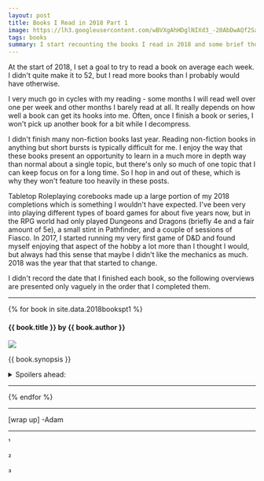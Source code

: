 ```yaml
---
layout: post
title: Books I Read in 2018 Part 1
image: https://lh3.googleusercontent.com/wBVXgAhHDglNIXd3_-20AbDwAQf2Sajn-cfDicWhz86Hrq0tNlhSrp_tPF-tOTDwLFsiKG3ceVmIzFYwiV1cjiIZNrjRS8a12ECvlRaSp5RnL1qEprYQzY0TYX3HZBhSGJCx2L1zRtk=w2400
tags: books
summary: I start recounting the books I read in 2018 and some brief thoughts on each.
---
```

At the start of 2018, I set a goal to try to read a book on average each week. I didn't quite make it to 52, but I read more books than I probably would have otherwise. 

I very much go in cycles with my reading - some months I will read well over one per week and other months I barely read at all. It really depends on how well a book can get its hooks into me. Often, once I finish a book or series, I won't pick up another book for a bit while I decompress.

I didn't finish many non-fiction books last year. Reading non-fiction books in anything but short bursts is typically difficult for me. I enjoy the way that these books present an opportunity to learn in a much more in depth way than normal about a single topic, but there's only so much of one topic that I can keep focus on for a long time. So I hop in and out of these, which is why they won't feature too heavily in these posts.

Tabletop Roleplaying corebooks made up a large portion of my 2018 completions which is something I wouldn't have expected. I've been very into playing different types of board games for about five years now, but in the RPG world had only played Dungeons and Dragons (briefly 4e and a fair amount of 5e), a small stint in Pathfinder, and a couple of sessions of Fiasco. In 2017, I started running my very first game of D&D and found myself enjoying that aspect of the hobby a lot more than I thought I would, but always had this sense that maybe I didn't like the mechanics as much. 2018 was the year that that started to change.

I didn't record the date that I finished each book, so the following overviews are presented only vaguely in the order that I completed them.

---

{% for book in site.data.2018bookspt1 %}
<div><h4>{{ book.title }} by {{ book.author }}</h4></div>
<div class="row">
	<div class="col s4">
		<img class="responsive-img" src="{{ book.image }}">
	</div>
	<div class="col s8">
		<p>
		{{ book.synopsis }}
		</p>
		<details>
			<summary>
				Spoilers ahead:
			</summary>
			{{ book.reaction }}
		</details>
	</div>
</div>

---

{% endfor %}

***


[wrap up]
-Adam


***
¹

²

³

